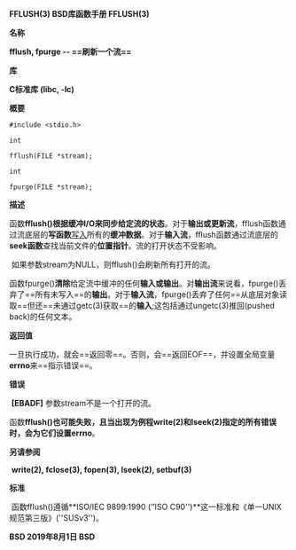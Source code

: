 **FFLUSH(3)          BSD库函数手册      FFLUSH(3)**



**名称**

   **fflush, fpurge -- ==刷新一个流==**



**库**

   **C标准库 (libc, -lc)**



**概要**

   `#include <stdio.h>`

   `int`

   `fflush(FILE *stream);`

   `int`

   `fpurge(FILE *stream);`



**描述**

​        函数**fflush()**根据缓冲I/O来**同步给定流的状态**。对于**输出或更新流**，fflush函数通过流底层的**写函数**<u>写入</u>所有的**缓冲数据**。对于**输入流**，fflush函数通过流底层的**seek函数**查找当前文件的**位置指针**。流的打开状态不受影响。

​        如果参数stream为NULL，则fflush()会刷新所有打开的流。

​		函数fpurge()**清除**给定流中缓冲的任何**输入或输出**。对**输出流**来说看，fpurge()丢弃了==所有未写入==的**输出**。对于**输入流**，fpurge()丢弃了任何==从底层对象读取==但还==未通过getc(3)获取==的**输入**;这包括通过ungetc(3)推回(pushed back)的任何文本。

**返回值**

​        一旦执行成功，就会==返回零==。否则，会==返回EOF==，并设置全局变量**errno**来==指示错误==。

**错误**

​		**[EBADF]**   参数stream不是一个打开的流。

​		函数**fflush()**也可能失败，且当出现为例程**write(2)**和**lseek(2)**指定的所有错误时，会为它们设置**errno**。

**另请参阅**

​		**write(2), fclose(3), fopen(3), lseek(2), setbuf(3)**

**标准**

​		函数fflush()遵循**ISO/IEC 9899:1990 (‘’ISO C90'')**这一标准和《单一UNIX规范第三版》(''SUSv3'')。

**BSD              2019年8月1日               BSD**